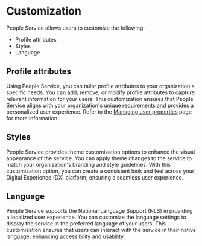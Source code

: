 # Customization

People Service allows users to customize the following:

- Profile attributes
- Styles
- Language

## Profile attributes

Using People Service, you can tailor profile attributes to your organization's specific needs. You can add, remove, or modify profile attributes to capture relevant information for your users. This customization ensures that People Service aligns with your organization's unique requirements and provides a personalized user experience. Refer to the [Managing user properties](../../administration/managing_user_properties/index.md) page for more information.

## Styles

People Service provides theme customization options to enhance the visual appearance of the service. You can apply theme changes to the service to match your organization's branding and style guidelines. With this customization option, you can create a consistent look and feel across your Digital Experience (DX) platform, ensuring a seamless user experience.


## Language

People Service supports the National Language Support (NLS) in providing a localized user experience. You can customize the language settings to display the service in the preferred language of your users. This customization ensures that users can interact with the service in their native language, enhancing accessibility and usability.

